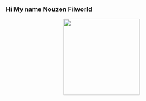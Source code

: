 ### Hi My name Nouzen Filworld

<!--
**Firstvertotest/Firstvertotest** is a ✨ _special_ ✨ repository because its `README.md` (this file) appears on your GitHub profile.

Here are some ideas to get you started: Web Developer

- 🔭 I’m currently working on ...
- 🌱 I’m currently learning ...
- 👯 I’m looking to collaborate on ...
- 🤔 I’m looking for help with ...
- 💬 Ask me about ...
- 📫 How to reach me: ...
- 😄 Pronouns: ...
- ⚡ Fun fact: ...
--><div id="header" align="center">
  <img src="https://media.giphy.com/media/EFmBR3KnUI6C7ohtP4/giphy.gif?cid=790b7611wpisbtpp4n0atuknnexnq7y3yapy2w5mz359a82m&ep=v1_gifs_trending&rid=giphy.gif&ct=g" width="200"/>
</div>
